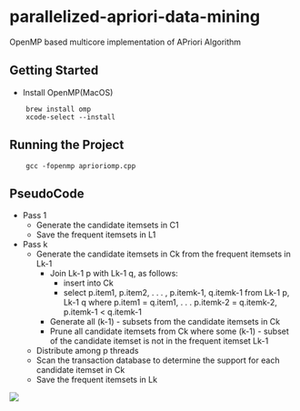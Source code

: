 # parallelized-apriori-data-mining
OpenMP based multicore implementation of APriori Algorithm

## Getting Started
  * Install OpenMP(MacOS)
  ```console
      brew install omp
      xcode-select --install
  ```
## Running the Project
  ```console
      gcc -fopenmp aprioriomp.cpp
  ```
## PseudoCode
* Pass 1
    *  Generate the candidate itemsets in C1
    *  Save the frequent itemsets in L1  
* Pass k
  *  Generate the candidate itemsets in Ck from the frequent itemsets in Lk-1
      * Join Lk-1 p with Lk-1 q, as follows:
          * insert into Ck
          * select p.item1, p.item2, . . . , p.itemk-1, q.itemk-1 from Lk-1 p, Lk-1 q
             where p.item1 = q.item1, . . . p.itemk-2 = q.itemk-2, p.itemk-1 < q.itemk-1
      * Generate all (k-1) - subsets from the candidate itemsets in Ck
      * Prune all candidate itemsets from Ck where some (k-1) - subset of the candidate itemset is not in the frequent itemset Lk-1
  *  Distribute among p threads
   * Scan the transaction database to determine the support for each candidate itemset in Ck
  *  Save the frequent itemsets in Lk
  
<img src = "https://i.imgur.com/mmjLxJz.jpg">


